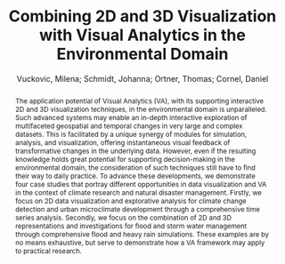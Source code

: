 ---
layout: technique
title: "Combining 2D and 3D Visualization with Visual Analytics in the Environmental Domain"
classifications:
    system_type: "True"
    technique: "False"
    design_study: "False"
    evaluation: "False"
    data: "False"
    analysis: "False"
    generation: "False"
    curation_and_transformation: "False"
    management: "False"
    modeling: "False"
    urban_analysis: "True"
    visualization: "True"
    sunlight_access: "False"
    wind_ventilation: "False"
    view_impact: "False"
    energy: "False"
    damage_and_disaster_management: "True"
    climate: "False"
    sound: "False"
    property_cadastre: "False"
    other_use: "False"
    lookup: "False"
    browse: "True"
    locate: "False"
    explore: "True"
    identify: "True"
    compare: "False"
    summarize: "True"
    distribution: "True"
    trends: "False"
    outliers: "True"
    extremes: "False"
    features: "True"
    target_discovery: "True"
    target_access: "True"
    spatial_relation: "True"
    buildings: "True"
    streets: "True"
    nature: "True"
    uniform_discretization: "False"
    structural_subdivision: "True"
    univariate: "False"
    multivariate: "True"
    volumetric: "True"
    temporal: "True"
    sensing: "False"
    statistical: "False"
    simulation_based: "True"
    learning_based: "False"
    surveyed: "False"
    site: "True"
    block: "True"
    multi_block: "True"
    city: "True"
    va_wo_model: "False"
    post_model: "False"
    model_integrated: "True"
    assisted_models: "False"
    overlay: "True"
    embedded: "True"
    linked: "True"
    temporal_jx: "True"
    spatial_jx: "False"
    filter: "True"
    aggregate: "True"
    embed: "False"
    glyphs: "False"
    bar_charts: "True"
    scatterplots: "False"
    linegraphs: "True"
    matrix: "True"
    grid: "True"
    boxplot: "False"
    parallel_coordinates: "False"
    map_2d: "False"
    map_3d: "True"
    walking: "False"
    steering: "False"
    selection_based: "False"
    manipulation_based: "True"
    distortion: "False"
    ghosting: "False"
    culling: "False"
    birds_view: "True"
    multi_view: "False"
    assisted_steering: "False"
    other: "False"
    vr_cave: "False"
    ar: "False"
    desktop: "True"
    mobile: "False"
    case_study: "True"
    user_study: "False"
    statistical_evaluation: "False"
    expert_interviews: "False"
key: "XEHGS7QN"
item_type: "journalArticle"
publication_year: "2021"
author: "Vuckovic, Milena; Schmidt, Johanna; Ortner, Thomas; Cornel, Daniel"
publication_title: "Information"
isbn: "nan"
issn: "2078-2489"
doi: "10.3390/info13010007"
url_paper: "https://www.mdpi.com/2078-2489/13/1/7"
abstract_note: "The application potential of Visual Analytics (VA), with its supporting interactive 2D and 3D visualization techniques, in the environmental domain is unparalleled. Such advanced systems may enable an in-depth interactive exploration of multifaceted geospatial and temporal changes in very large and complex datasets. This is facilitated by a unique synergy of modules for simulation, analysis, and visualization, offering instantaneous visual feedback of transformative changes in the underlying data. However, even if the resulting knowledge holds great potential for supporting decision-making in the environmental domain, the consideration of such techniques still have to find their way to daily practice. To advance these developments, we demonstrate four case studies that portray different opportunities in data visualization and VA in the context of climate research and natural disaster management. Firstly, we focus on 2D data visualization and explorative analysis for climate change detection and urban microclimate development through a comprehensive time series analysis. Secondly, we focus on the combination of 2D and 3D representations and investigations for flood and storm water management through comprehensive flood and heavy rain simulations. These examples are by no means exhaustive, but serve to demonstrate how a VA framework may apply to practical research."
date_added: "2023-01-30 00:33:50"
date_modified: "2023-01-30 00:33:50"
access_date: "2023-01-30 00:33:50"
pages: "7"
num_pages: "nan"
issue: "1"
volume: "13.0"
number_of_volumes: "nan"
journal_abbreviation: "Information"
short_title: "nan"
series: "nan"
series_number: "nan"
series_text: "nan"
series_title: "nan"
publisher: "nan"
place: "nan"
language: "en"
rights: "nan"
type: "nan"
archive: "nan"
archive_location: "nan"
library_catalog: "DOI.org (Crossref)"
call_number: "nan"
extra: "nan"
notes: "nan"
link_attachments: "nan"
manual_tags: "nan"
automatic_tags: "nan"
editor: "nan"
series_editor: "nan"
translator: "nan"
contributor: "nan"
attorney_agent: "nan"
book_author: "nan"
cast_member: "nan"
commenter: "nan"
composer: "nan"
cosponsor: "nan"
counsel: "nan"
interviewer: "nan"
producer: "nan"
recipient: "nan"
reviewed_author: "nan"
scriptwriter: "nan"
words_by: "nan"
guest: "nan"
number: "nan"
edition: "nan"
running_time: "nan"
scale: "nan"
medium: "nan"
artwork_size: "nan"
filing_date: "nan"
application_number: "nan"
assignee: "nan"
issuing_authority: "nan"
country: "nan"
meeting_name: "nan"
conference_name: "nan"
court: "nan"
references: "nan"
reporter: "nan"
legal_status: "nan"
priority_numbers: "nan"
programming_language: "nan"
version: "nan"
system: "nan"
code: "nan"
code_number: "nan"
section: "nan"
session: "nan"
committee: "nan"
history: "nan"
legislative_body: "nan"
abstract: "The application potential of Visual Analytics (VA), with its supporting interactive 2D and 3D visualization techniques, in the environmental domain is unparalleled. Such advanced systems may enable an in-depth interactive exploration of multifaceted geospatial and temporal changes in very large and complex datasets. This is facilitated by a unique synergy of modules for simulation, analysis, and visualization, offering instantaneous visual feedback of transformative changes in the underlying data. However, even if the resulting knowledge holds great potential for supporting decision-making in the environmental domain, the consideration of such techniques still have to find their way to daily practice. To advance these developments, we demonstrate four case studies that portray different opportunities in data visualization and VA in the context of climate research and natural disaster management. Firstly, we focus on 2D data visualization and explorative analysis for climate change detection and urban microclimate development through a comprehensive time series analysis. Secondly, we focus on the combination of 2D and 3D representations and investigations for flood and storm water management through comprehensive flood and heavy rain simulations. These examples are by no means exhaustive, but serve to demonstrate how a VA framework may apply to practical research."
---